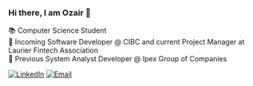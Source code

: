 ### Hi there, I am Ozair 👋
📚 Computer Science Student <br>
🔭 Incoming Software Developer @ CIBC and current Project Manager at Laurier Fintech Association <br>
🌱 Previous System Analyst Developer @ Ipex Group of Companies

<a href="https://www.linkedin.com/in/ozair-khan-/" target="_blank"><img alt="LinkedIn" src="https://img.shields.io/badge/LinkedIn-@ozairkhan-blue?style=flat&logo=linkedin"></a>
<a href="mailto:khan3300@mylaurier.ca"><img alt="Email" src="https://img.shields.io/badge/Email-khan3300@mylaurier.ca-blue?style=flat&logo=gmail"></a>
